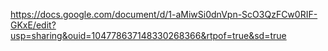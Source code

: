 
https://docs.google.com/document/d/1-aMiwSi0dnVpn-ScO3QzFCw0RIF-GKxE/edit?usp=sharing&ouid=104778637148330268366&rtpof=true&sd=true
